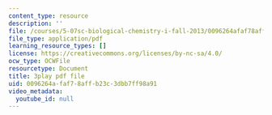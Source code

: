 ```yaml
---
content_type: resource
description: ''
file: /courses/5-07sc-biological-chemistry-i-fall-2013/0096264afaf78affb23c3dbb7ff98a91_61ZVXmh6ae0.pdf
file_type: application/pdf
learning_resource_types: []
license: https://creativecommons.org/licenses/by-nc-sa/4.0/
ocw_type: OCWFile
resourcetype: Document
title: 3play pdf file
uid: 0096264a-faf7-8aff-b23c-3dbb7ff98a91
video_metadata:
  youtube_id: null
---
```

